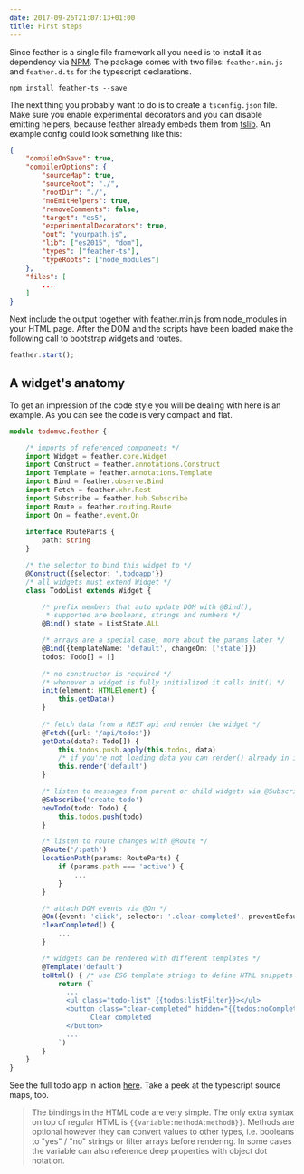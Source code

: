 ```yaml
---
date: 2017-09-26T21:07:13+01:00
title: First steps
---
```


Since feather is a single file framework all you need is to install it as dependency via [NPM](https://www.npmjs.com/package/feather-ts). The package comes with two
files: `feather.min.js` and `feather.d.ts` for the typescript declarations.

```
npm install feather-ts --save
```

The next thing you probably want to do is to create a ```tsconfig.json``` file. Make sure you enable experimental decorators
and you can disable emitting helpers, because feather already embeds them from [tslib](https://github.com/Microsoft/tslib). 
An example config could look something like this:

```json
{
    "compileOnSave": true,
    "compilerOptions": {
        "sourceMap": true,
        "sourceRoot": "./",
        "rootDir": "./",
        "noEmitHelpers": true,
        "removeComments": false,
        "target": "es5",
        "experimentalDecorators": true,
        "out": "yourpath.js",
        "lib": ["es2015", "dom"],
        "types": ["feather-ts"],
        "typeRoots": ["node_modules"]
    },
    "files": [
        ...
    ]
}
```

Next include the output together with feather.min.js from node_modules in your HTML page.
After the DOM and the scripts have been loaded make the following call to bootstrap widgets and routes. 

```typescript
feather.start();
```

## A widget's anatomy

To get an impression of the code style you will be dealing with here is an example. As you can see the code is
very compact and flat.

```typescript
module todomvc.feather {

    /* imports of referenced components */
    import Widget = feather.core.Widget 
    import Construct = feather.annotations.Construct
    import Template = feather.annotations.Template
    import Bind = feather.observe.Bind
    import Fetch = feather.xhr.Rest
    import Subscribe = feather.hub.Subscribe
    import Route = feather.routing.Route
    import On = feather.event.On
    
    interface RouteParts {
        path: string
    }

    /* the selector to bind this widget to */
    @Construct({selector: '.todoapp'}) 
    /* all widgets must extend Widget */
    class TodoList extends Widget {    

        /* prefix members that auto update DOM with @Bind(), 
         * supported are booleans, strings and numbers */
        @Bind() state = ListState.ALL  

        /* arrays are a special case, more about the params later */
        @Bind({templateName: 'default', changeOn: ['state']}) 
        todos: Todo[] = []
        
        /* no constructor is required */
        /* whenever a widget is fully initialized it calls init() */
        init(element: HTMLElement) {   
            this.getData()
        }
        
        /* fetch data from a REST api and render the widget */
        @Fetch({url: '/api/todos'})           
        getData(data?: Todo[]) {
            this.todos.push.apply(this.todos, data)
            /* if you're not loading data you can render() already in init() */
            this.render('default')     
        }

        /* listen to messages from parent or child widgets via @Subscribe */
        @Subscribe('create-todo')      
        newTodo(todo: Todo) {
            this.todos.push(todo)
        }

        /* listen to route changes with @Route */
        @Route('/:path')               
        locationPath(params: RouteParts) {
            if (params.path === 'active') {
                ...
            }
        }

        /* attach DOM events via @On */
        @On({event: 'click', selector: '.clear-completed', preventDefault: true}) 
        clearCompleted() {
            ...
        }

        /* widgets can be rendered with different templates */
        @Template('default') 
        toHtml() { /* use ES6 template strings to define HTML snippets */
            return (`
              ...
              <ul class="todo-list" {{todos:listFilter}}></ul>
              <button class="clear-completed" hidden="{{todos:noCompleted}}">
                    Clear completed
              </button>
              ...
            `)
        }
    }
}
```

See the full todo app in action [here](http://todo.feather-ts.com/). Take a peek at the typescript source maps, too.

> The bindings in the HTML code are very simple. The only extra syntax on top of regular HTML is ```{{variable:methodA:methodB}}```. 
Methods are optional however they can convert values to other types, i.e. booleans to "yes" / "no" strings or filter arrays before rendering.
In some cases the variable can also reference deep properties with object dot notation. 
